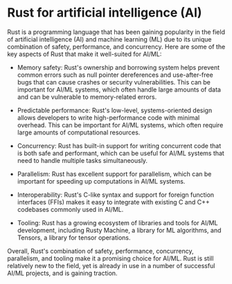 # Rust for artificial intelligence (AI)

Rust is a programming language that has been gaining popularity in the field of artificial intelligence (AI) and machine learning (ML) due to its unique combination of safety, performance, and concurrency. Here are some of the key aspects of Rust that make it well-suited for AI/ML:

* Memory safety: Rust's ownership and borrowing system helps prevent common errors such as null pointer dereferences and use-after-free bugs that can cause crashes or security vulnerabilities. This can be important for AI/ML systems, which often handle large amounts of data and can be vulnerable to memory-related errors.

* Predictable performance: Rust's low-level, systems-oriented design allows developers to write high-performance code with minimal overhead. This can be important for AI/ML systems, which often require large amounts of computational resources.

* Concurrency: Rust has built-in support for writing concurrent code that is both safe and performant, which can be useful for AI/ML systems that need to handle multiple tasks simultaneously.

* Parallelism: Rust has excellent support for parallelism, which can be important for speeding up computations in AI/ML systems.

* Interoperability: Rust's C-like syntax and support for foreign function interfaces (FFIs) makes it easy to integrate with existing C and C++ codebases commonly used in AI/ML.

* Tooling: Rust has a growing ecosystem of libraries and tools for AI/ML development, including Rusty Machine, a library for ML algorithms, and Tensors, a library for tensor operations.

Overall, Rust's combination of safety, performance, concurrency, parallelism, and tooling make it a promising choice for AI/ML. Rust is still relatively new to the field, yet is already in use in a number of successful AI/ML projects, and is gaining traction.